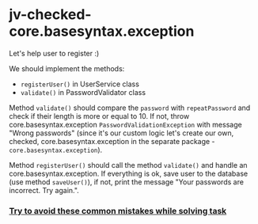 # jv-checked-core.basesyntax.exception

Let's help user to register :)

We should implement the methods:
- `registerUser()` in UserService class
- `validate()` in PasswordValidator class

Method `validate()` should compare the `password` with `repeatPassword` and check if their length 
is more or equal to 10. If not, throw core.basesyntax.exception `PasswordValidationException` with message "Wrong passwords"
(since it's our custom logic let's create our own, checked, core.basesyntax.exception in the separate package - `core.basesyntax.exception`).

Method `registerUser()` should call the method `validate()` and handle an core.basesyntax.exception. 
If everything is ok, save user to the database (use method `saveUser()`), 
if not, print the message "Your passwords are incorrect. Try again.".

### [Try to avoid these common mistakes while solving task](https://mate-academy.github.io/jv-program-common-mistakes/java-core/exceptions/password-validation)

